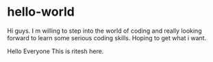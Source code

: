 # hello-world
Hi guys. I m willing to step into the world of coding and really looking forward to learn some serious coding skills. Hoping to get what i want.

Hello Everyone 
This is ritesh here.
